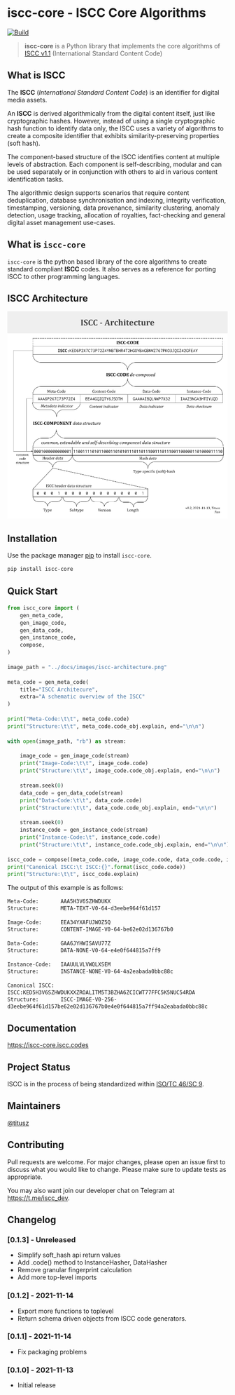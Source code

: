 # iscc-core - ISCC Core Algorithms

[![Build](https://github.com/iscc/iscc-core/actions/workflows/tests.yml/badge.svg)](https://github.com/iscc/iscc-core/actions/workflows/tests.yml)

> **iscc-core** is a Python library that implements the core algorithms of [ISCC v1.1](https://iscc.codes)
(International Standard Content Code)

## What is ISCC

The **ISCC** (*International Standard Content Code*) is an identifier for digital media
assets.

An **ISCC** is derived algorithmically from the digital content itself, just like
cryptographic hashes. However, instead of using a single cryptographic hash function to
identify data only, the ISCC uses a variety of algorithms to create a composite
identifier that exhibits similarity-preserving properties (soft hash).

The component-based structure of the ISCC identifies content at multiple levels of
abstraction. Each component is self-describing, modular and can be used separately or
in conjunction with others to aid in various content identification tasks.

The algorithmic design supports scenarios that require content deduplication, database
synchronisation and indexing, integrity verification, timestamping, versioning, data
provenance, similarity clustering, anomaly detection, usage tracking, allocation of
royalties, fact-checking and general digital asset management use-cases.

## What is `iscc-core`

`iscc-core` is the python based library of the core algorithms to create standard
compliant **ISCC** codes. It also serves as a reference for porting ISCC to other
programming languages.

## ISCC Architecture

![ISCC Architecure](./docs/images/iscc-architecture.png)

## Installation

Use the package manager [pip](https://pip.pypa.io/en/stable/) to install `iscc-core`.

```bash
pip install iscc-core
```

## Quick Start

```python
from iscc_core import (
    gen_meta_code,
    gen_image_code,
    gen_data_code,
    gen_instance_code,
    compose,
)

image_path = "../docs/images/iscc-architecture.png"

meta_code = gen_meta_code(
    title="ISCC Architecure",
    extra="A schematic overview of the ISCC"
)

print("Meta-Code:\t\t", meta_code.code)
print("Structure:\t\t", meta_code.code_obj.explain, end="\n\n")

with open(image_path, "rb") as stream:

    image_code = gen_image_code(stream)
    print("Image-Code:\t\t", image_code.code)
    print("Structure:\t\t", image_code.code_obj.explain, end="\n\n")

    stream.seek(0)
    data_code = gen_data_code(stream)
    print("Data-Code:\t\t", data_code.code)
    print("Structure:\t\t", data_code.code_obj.explain, end="\n\n")

    stream.seek(0)
    instance_code = gen_instance_code(stream)
    print("Instance-Code:\t", instance_code.code)
    print("Structure:\t\t", instance_code.code_obj.explain, end="\n\n")

iscc_code = compose((meta_code.code, image_code.code, data_code.code, instance_code.code))
print("Canonical ISCC:\t ISCC:{}".format(iscc_code.code))
print("Structure:\t\t", iscc_code.explain)
```

The output of this example is as follows:

```
Meta-Code:       AAA5H3V6SZHWDUKX
Structure:       META-TEXT-V0-64-d3eebe964f61d157

Image-Code:      EEA34YXAFUJWOZ5Q
Structure:       CONTENT-IMAGE-V0-64-be62e02d136767b0

Data-Code:       GAA6JYHWISAVU77Z
Structure:       DATA-NONE-V0-64-e4e0f644815a7ff9

Instance-Code:   IAAUULVLVWQLXSEM
Structure:       INSTANCE-NONE-V0-64-4a2eabada0bbc88c

Canonical ISCC:  ISCC:KED5H3V6SZHWDUKXXZROALITM5T3BZHA6ZCICWT77FFC5K5NUC54RDA
Structure:       ISCC-IMAGE-V0-256-d3eebe964f61d157be62e02d136767b0e4e0f644815a7ff94a2eabada0bbc88c
```

## Documentation

https://iscc-core.iscc.codes

## Project Status

ISCC is in the process of being standardized within
[ISO/TC 46/SC 9](https://www.iso.org/standard/77899.html).

## Maintainers
[@titusz](https://github.com/titusz)

## Contributing

Pull requests are welcome. For major changes, please open an issue first to discuss
what you would like to change. Please make sure to update tests as appropriate.

You may also want join our developer chat on Telegram at <https://t.me/iscc_dev>.


## Changelog

### [0.1.3] - Unreleased
- Simplify soft_hash api return values
- Add .code() method to InstanceHasher, DataHasher
- Remove granular fingerprint calculation
- Add more top-level imports

### [0.1.2] - 2021-11-14
- Export more functions to toplevel
- Return schema driven objects from ISCC code generators.

### [0.1.1] - 2021-11-14
- Fix packaging problems

### [0.1.0] - 2021-11-13
- Initial release


